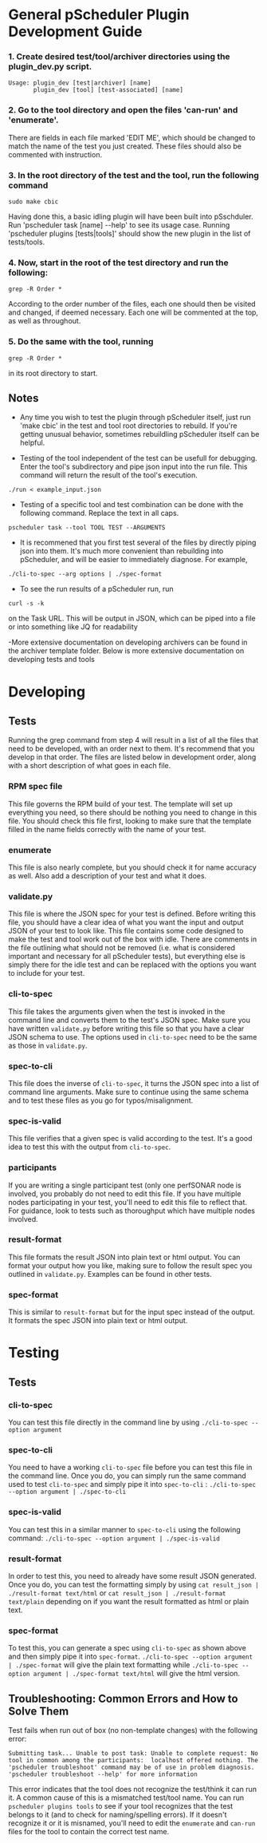 # General pScheduler Plugin Development Guide ###

### 1. Create desired test/tool/archiver directories using the plugin_dev.py script.

```
Usage: plugin_dev [test|archiver] [name]                                       
       plugin_dev [tool] [test-associated] [name]
```

### 2. Go to the tool directory and open the files 'can-run' and 'enumerate'. 
There are fields in each file marked 'EDIT ME', which should
be changed to match the name of the test you just created. These files
should also be commented with instruction.

### 3. In the root directory of the test and the tool, run the following command
```
sudo make cbic
```
Having done this, a basic idling plugin will have been built into pSschduler.
Run 'pscheduler task [name] --help' to see its usage case. Running 
'pscheduler plugins [tests|tools]' should show the new plugin in the list
of tests/tools.

### 4. Now, start in the root of the test directory and run the following:
```
grep -R Order *
```
According to the order number of the files, each one should then be
visited and changed, if deemed necessary. Each one will be commented
at the top, as well as throughout.

### 5. Do the same with the tool, running 
```
grep -R Order *
```
in its root directory to start.

## Notes

- Any time you wish to test the plugin through pScheduler itself, just
run 'make cbic' in the test and tool root directories to rebuild. If you're
getting unusual behavior, sometimes rebuildling pScheduler itself can be
helpful.

- Testing of the tool independent of the test can be usefull for debugging. Enter the tool's subdirectory and pipe json input into the run file. This command will return the result of the tool's execution.
```
./run < example_input.json 
```

- Testing of a specific tool and test combination can be done with the following command. Replace the text in all caps.
```
pscheduler task --tool TOOL TEST --ARGUMENTS
```

- It is recommened that you first test several of the files by directly
piping json into them. It's much more convenient than rebuilding into
pScheduler, and will be easier to immediately diagnose.
For example, 
```
./cli-to-spec --arg options | ./spec-format
```

- To see the run results of a pScheduler run, run
```
curl -s -k
```
on the Task URL. This will be output in JSON, which can be piped into
a file or into something like JQ for readability

-More extensive documentation on developing archivers can be found in the archiver template folder. Below is more extensive documentation on developing tests and tools

# Developing

## Tests

Running the grep command from step 4 will result in a list of all the files that need to be developed, with an order next to them. It's recommend that you develop in that order. The files are listed below in development order, along with a short description of what goes in each file.

### RPM spec file 

This file governs the RPM build of your test. The template will set up everything you need, so there should be nothing you need to change in this file. You should check this file first, looking to make sure that the template filled in the name fields correctly with the name of your test. 

### enumerate

This file is also nearly complete, but you should check it for name accuracy as well. Also add a description of your test and what it does.

### validate.py

This file is where the JSON spec for your test is defined. Before writing this file, you should have a clear idea of what you want the input and output JSON of your test to look like. This file contains some code designed to make the test and tool work out of the box with idle. There are comments in the file outlining what should not be removed (i.e. what is considered important and necessary for all pScheduler tests), but everything else is simply there for the idle test and can be replaced with the options you want to include for your test.

### cli-to-spec

This file takes the arguments given when the test is invoked in the command line and converts them to the test's JSON spec. Make sure you have written ```validate.py``` before writing this file so that you have a clear JSON schema to use. The options used in ```cli-to-spec``` need to be the same as those in ```validate.py```.

### spec-to-cli

This file does the inverse of ```cli-to-spec```, it turns the JSON spec into a list of command line arguments. Make sure to continue using the same schema and to test these files as you go for typos/misalignment.

### spec-is-valid

This file verifies that a given spec is valid according to the test. It's a good idea to test this with the output from ```cli-to-spec```.

### participants

If you are writing a single participant test (only one perfSONAR node is involved, you probably do not need to edit this file. If you have multiple nodes participating in your test, you'll need to edit this file to reflect that. For guidance, look to tests such as thoroughput which have multiple nodes involved.

### result-format

This file formats the result JSON into plain text or html output. You can format your output how you like, making sure to follow the result spec you outlined in ```validate.py```. Examples can be found in other tests.

### spec-format

This is similar to ```result-format``` but for the input spec instead of the output. It formats the spec JSON into plain text or html output.

# Testing

## Tests

### cli-to-spec

You can test this file directly in the command line by using ```./cli-to-spec --option argument```

### spec-to-cli

You need to have a working ```cli-to-spec``` file before you can test this file in the command line. Once you do, you can simply run the same command used to test ```cli-to-spec``` and simply pipe it into ```spec-to-cli``` : ```./cli-to-spec --option argument | ./spec-to-cli```

### spec-is-valid

You can test this in a similar manner to ```spec-to-cli``` using the following command: ```./cli-to-spec --option argument | ./spec-is-valid```

### result-format

In order to test this, you need to already have some result JSON generated. Once you do, you can test the formatting simply by using ```cat result_json | ./result-format text/html``` or ```cat result_json | ./result-format text/plain``` depending on if you want the result formatted as html or plain text.

### spec-format

To test this, you can generate a spec using ```cli-to-spec``` as shown above and then simply pipe it into ```spec-format```. ```./cli-to-spec --option argument | ./spec-format``` will give the plain text formatting while ```./cli-to-spec --option argument | ./spec-format text/html``` will give the html version.

## Troubleshooting: Common Errors and How to Solve Them

Test fails when run out of box (no non-template changes) with the following error:

``Submitting task...
Unable to post task: Unable to complete request: No tool in common among the participants:  localhost offered nothing.
The 'pscheduler troubleshoot' command may be of use in problem
diagnosis. 'pscheduler troubleshoot --help' for more information``

This error indicates that the tool does not recognize the test/think it can run it. A common cause of this is a mismatched test/tool name. You can run ```pscheduler plugins tools``` to see if your tool recognizes that the test belongs to it (and to check for naming/spelling errors). If it doesn't recognize it or it is misnamed, you'll need to edit the ```enumerate``` and ```can-run``` files for the tool to contain the correct test name.
